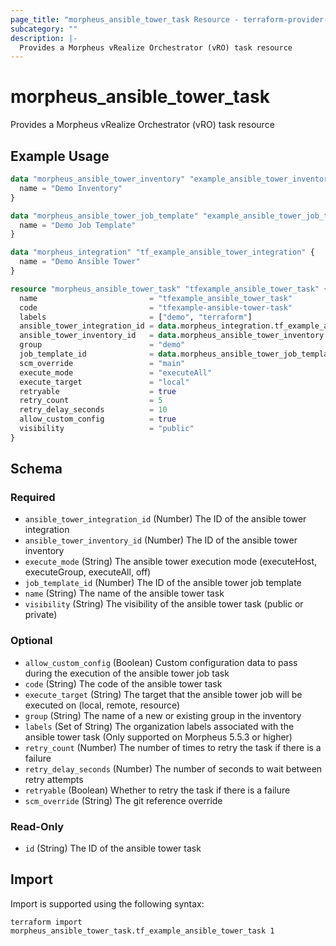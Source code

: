 ```yaml
---
page_title: "morpheus_ansible_tower_task Resource - terraform-provider-morpheus"
subcategory: ""
description: |-
  Provides a Morpheus vRealize Orchestrator (vRO) task resource
---
```


# morpheus_ansible_tower_task

Provides a Morpheus vRealize Orchestrator (vRO) task resource

## Example Usage

```terraform
data "morpheus_ansible_tower_inventory" "example_ansible_tower_inventory" {
  name = "Demo Inventory"
}

data "morpheus_ansible_tower_job_template" "example_ansible_tower_job_template" {
  name = "Demo Job Template"
}

data "morpheus_integration" "tf_example_ansible_tower_integration" {
  name = "Demo Ansible Tower"
}

resource "morpheus_ansible_tower_task" "tfexample_ansible_tower_task" {
  name                         = "tfexample_ansible_tower_task"
  code                         = "tfexample-ansible-tower-task"
  labels                       = ["demo", "terraform"]
  ansible_tower_integration_id = data.morpheus_integration.tf_example_ansible_tower_integration.id
  ansible_tower_inventory_id   = data.morpheus_ansible_tower_inventory.example_ansible_tower_inventory.id
  group                        = "demo"
  job_template_id              = data.morpheus_ansible_tower_job_template.example_ansible_tower_job_template.id
  scm_override                 = "main"
  execute_mode                 = "executeAll"
  execute_target               = "local"
  retryable                    = true
  retry_count                  = 5
  retry_delay_seconds          = 10
  allow_custom_config          = true
  visibility                   = "public"
}
```

<!-- schema generated by tfplugindocs -->
## Schema

### Required

- `ansible_tower_integration_id` (Number) The ID of the ansible tower integration
- `ansible_tower_inventory_id` (Number) The ID of the ansible tower inventory
- `execute_mode` (String) The ansible tower execution mode (executeHost, executeGroup, executeAll, off)
- `job_template_id` (Number) The ID of the ansible tower job template
- `name` (String) The name of the ansible tower task
- `visibility` (String) The visibility of the ansible tower task (public or private)

### Optional

- `allow_custom_config` (Boolean) Custom configuration data to pass during the execution of the ansible tower job task
- `code` (String) The code of the ansible tower task
- `execute_target` (String) The target that the ansible tower job will be executed on (local, remote, resource)
- `group` (String) The name of a new or existing group in the inventory
- `labels` (Set of String) The organization labels associated with the ansible tower task (Only supported on Morpheus 5.5.3 or higher)
- `retry_count` (Number) The number of times to retry the task if there is a failure
- `retry_delay_seconds` (Number) The number of seconds to wait between retry attempts
- `retryable` (Boolean) Whether to retry the task if there is a failure
- `scm_override` (String) The git reference override

### Read-Only

- `id` (String) The ID of the ansible tower task

## Import

Import is supported using the following syntax:

```shell
terraform import morpheus_ansible_tower_task.tf_example_ansible_tower_task 1
```
